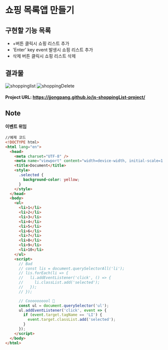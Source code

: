 # 쇼핑 목록앱 만들기

## 구현할 기능 목록
+ +버튼 클릭시 쇼핑 리스트 추가
+ 'Enter' key event 발생시 쇼핑 리스트 추가
+ 삭제 버튼 클릭시 쇼핑 리스트 삭제

## 결과물
![shoppinglist](https://user-images.githubusercontent.com/68219486/91831287-d9a93180-ec7e-11ea-9665-6f2a7784dbd2.JPG)
![shoppingDelete](https://user-images.githubusercontent.com/68219486/91831291-db72f500-ec7e-11ea-87f7-355d48cf9c99.JPG)

#### Project URL: https://jjongpang.github.io/js-shoppingList-project/


## Note
#### 이벤트 위임
```html
//예제 코드
<!DOCTYPE html>
<html lang="en">
  <head>
    <meta charset="UTF-8" />
    <meta name="viewport" content="width=device-width, initial-scale=1.0" />
    <title>Document</title>
    <style>
      .selected {
        background-color: yellow;
      }
    </style>
  </head>
  <body>
    <ul>
      <li>1</li>
      <li>2</li>
      <li>3</li>
      <li>4</li>
      <li>5</li>
      <li>6</li>
      <li>7</li>
      <li>8</li>
      <li>9</li>
      <li>10</li>
    </ul>
    <script>
      // Bad
      // const lis = document.querySelectorAll('li');
      // lis.forEach(li => {
      //   li.addEventListener('click', () => {
      //     li.classList.add('selected');
      //   });
      // });

      // Coooooooool 🙌
      const ul = document.querySelector('ul');
      ul.addEventListener('click', event => {
        if (event.target.tagName == 'LI') {
          event.target.classList.add('selected');
        }
      });
    </script>
  </body>
</html>
```
